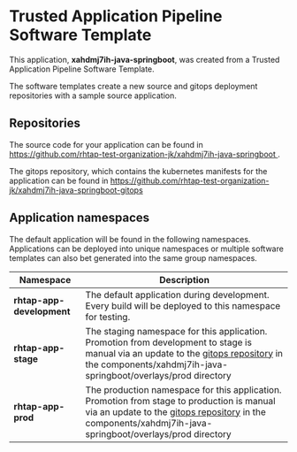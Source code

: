 # Trusted Application Pipeline Software Template

This application, **xahdmj7ih-java-springboot**, was created from a Trusted Application Pipeline Software Template.

The software templates create a new source and gitops deployment repositories with a sample source application. 

## Repositories

The source code for your application can be found in [https://github.com/rhtap-test-organization-jk/xahdmj7ih-java-springboot ](https://github.com/rhtap-test-organization-jk/xahdmj7ih-java-springboot ).
 
The gitops repository, which contains the kubernetes manifests for the application can be found in 
[https://github.com/rhtap-test-organization-jk/xahdmj7ih-java-springboot-gitops ](https://github.com/rhtap-test-organization-jk/xahdmj7ih-java-springboot-gitops ) 

## Application namespaces 

The default application will be found in the following namespaces. Applications can be deployed into unique namespaces or multiple software templates can also bet generated into the same group namespaces.  

|  Namespace   |  Description   |  
| -------- | -------- |   
| **rhtap-app-development** | The default application during development. Every build will be deployed to this namespace for testing. | 
| **rhtap-app-stage** | The staging namespace for this application. Promotion from development to stage is manual via an update to the [gitops repository](https://github.com/rhtap-test-organization-jk/xahdmj7ih-java-springboot-gitops ) in the components/xahdmj7ih-java-springboot/overlays/prod directory |  
| **rhtap-app-prod** | The production namespace for this application. Promotion from stage to production is manual via an update to the [gitops repository](https://github.com/rhtap-test-organization-jk/xahdmj7ih-java-springboot-gitops ) in the components/xahdmj7ih-java-springboot/overlays/prod directory | 